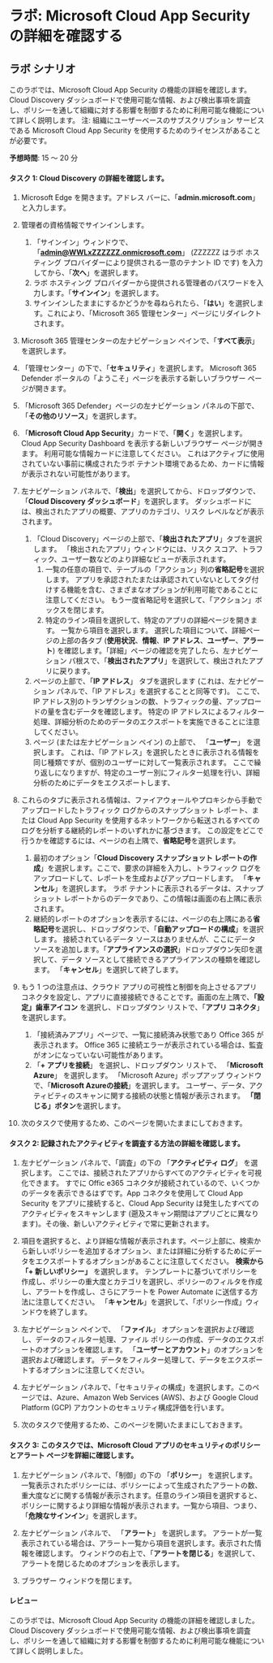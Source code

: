 ﻿---
lab:
    title: 'Microsoft Cloud App Security の詳細を確認する'
    module: 'モジュール 3 レッスン 4: Microsoft セキュリティ ソリューションの機能を説明する: Microsoft 365 Defender を使用した脅威に対する保護について説明する'
---


# ラボ: Microsoft Cloud App Security の詳細を確認する

## ラボ シナリオ
このラボでは、Microsoft Cloud App Security の機能の詳細を確認します。  Cloud Discovery ダッシュボードで使用可能な情報、および検出事項を調査し、ポリシーを通して組織に対する影響を制御するために利用可能な機能について詳しく説明します。  注:  組織にユーザーベースのサブスクリプション サービスである Microsoft Cloud App Security を使用するためのライセンスがあることが必要です。 

**予想時間**: 15 ～ 20 分

#### タスク 1: Cloud Discovery の詳細を確認します。

1.	Microsoft Edge を開きます。アドレス バーに、「**admin.microsoft.com**」と入力します。

1. 管理者の資格情報でサインインします。
    1. 「サインイン」ウィンドウで、「**admin@WWLxZZZZZZ.onmicrosoft.com**」 (ZZZZZZ はラボ ホスティング プロバイダーにより提供される一意のテナント ID です) を入力してから、「**次へ**」を選択します。
    1. ラボ ホスティング プロバイダーから提供される管理者のパスワードを入力します。「**サインイン**」を選択します。
    1. サインインしたままにするかどうかを尋ねられたら、「**はい**」を選択します。これにより、「Microsoft 365 管理センター」ページにリダイレクトされます。

1. Microsoft 365 管理センターの左ナビゲーション ペインで、「**すべて表示**」を選択します。

1. 「管理センター」の下で、「**セキュリティ**」を選択します。  Microsoft 365 Defender ポータルの「ようこそ」ページを表示する新しいブラウザー ページが開きます。  

1. 「Microsoft 365 Defender」ページの左ナビゲーション パネルの下部で、「**その他のリソース**」を選択します。

1. 「**Microsoft Cloud App Security**」カードで、「**開く**」を選択します。  Cloud App Security Dashboard を表示する新しいブラウザー ページが開きます。  利用可能な情報カードに注意してください。  これはアクティブに使用されていない事前に構成されたラボ テナント環境であるため、カードに情報が表示されない可能性があります。  

1. 左ナビゲーション パネルで、「**検出**」を選択してから、ドロップダウンで、「**Cloud Discovery ダッシュボード**」を選択します。  ダッシュボードには、検出されたアプリの概要、アプリのカテゴリ、リスク レベルなどが表示されます。  
    1. 「Cloud Discovery」ページの上部で、「**検出されたアプリ**」タブを選択します。  「検出されたアプリ」ウィンドウには、リスク スコア、トラフィック、ユーザー数などのより詳細なビューが表示されます。
        1. 一覧の任意の項目で、テーブルの「アクション」列の**省略記号**を選択します。  アプリを承認されたまたは承認されていないとしてタグ付けする機能を含む、さまざまなオプションが利用可能であることに注意してください。  もう一度省略記号を選択して、「アクション」ボックスを閉じます。
        1. 特定のライン項目を選択して、特定のアプリの詳細ページを開きます。  一覧から項目を選択します。  選択した項目について、詳細ページの上部の各タブ  (**使用状況**、**情報**、**IP アドレス**、**ユーザー**、**アラート**) を確認します。「詳細」ページの確認を完了したら、左ナビゲーション パ根スで、「**検出されたアプリ**」を選択して、検出されたアプリに戻ります。
    1. ページの上部で、「**IP アドレス**」 タブを選択します (これは、左ナビゲーション パネルで、「IP アドレス」を選択することと同等です)。  ここで、IP アドレス別のトランザクションの数、トラフィックの量、アップロードの量を含むデータを確認します。  特定の IP アドレスによるフィルター処理、詳細分析のためのデータのエクスポートを実施できることに注意してください。
    1. ページ (または左ナビゲーション ペイン) の上部で、 「**ユーザー**」 を選択します。  これは、「IP アドレス」を選択したときに表示される情報を同じ種類ですが、個別のユーザーに対して一覧表示されます。  ここで繰り返しになりますが、特定のユーザー別にフィルター処理を行い、詳細分析のためにデータをエクスポートします、

1. これらのタブに表示される情報は、ファイアウォールやプロキシから手動でアップロードしたトラフィック ログからのスナップショット レポート、または Cloud App Security を使用するネットワークから転送されるすべてのログを分析する継続的レポートのいずれかに基づきます。  この設定をどこで行うかを確認するには、ページの右上隅で、**省略記号**を選択します。
    1. 最初のオプション「**Cloud Discovery スナップショット レポートの作成**」を選択します。ここで、要求の詳細を入力し、トラフィック ログをアップロードして、レポートを生成およびアップロードします。  「**キャンセル**」を選択します。  ラボ テナントに表示されるデータは、スナップショット レポートからのデータであり、この情報は画面の右上隅に表示されます。
    1. 継続的レポートのオプションを表示するには、ページの右上隅にある**省略記号**を選択し、ドロップダウンで、「**自動アップロードの構成**」を選択します。  接続されているデータ ソースはありませんが、ここにデータ ソースを追加します。「**アプライアンスの選択**」ドロップダウン矢印を選択して、データ ソースとして接続できるアプライアンスの種類を確認します。  「**キャンセル**」を選択して終了します。

1. もう 1 つの注意点は、クラウド アプリの可視性と制御を向上させるアプリ コネクタを設定し、アプリに直接接続できることです。画面の左上隅で、**「設定」歯車アイコン** を選択し、ドロップダウン リストで、「**アプリ コネクタ**」を選択します。  
    1. 「接続済みアプリ」ページで、一覧に接続済み状態であり Office 365 が表示されます。  Office 365 に接続エラーが表示されている場合は、監査がオンになっていない可能性があります。
    1. 「**+ アプリを接続**」 を選択し、ドロップダウン リストで、 「**Microsoft Azure**」 を選択します。  「Microsoft Azure」ポップアップ ウィンドウで、「**Microsoft Azureの接続**」を選択します。  ユーザー、データ、アクティビティのスキャンに関する接続の状態と情報が表示されます。  **「閉じる」ボタン**を選択します。

1. 次のタスクで使用するため、このページを開いたままにしておきます。

#### タスク 2: 記録されたアクティビティを調査する方法の詳細を確認します。

1. 左ナビゲーション パネルで、「調査」の下の 「**アクティビティ ログ**」 を選択します。  ここでは、接続されたアプリからすべてのアクティビティを可視化できます。   すでに Offic e365 コネクタが接続されているので、いくつかのデータを表示できるはずです。App コネクタを使用して Cloud App Security をアプリに接続すると、Cloud App Security は発生したすべてのアクティビティをスキャンします (遡及スキャン期間はアプリごとに異なります)。その後、新しいアクティビティで常に更新されます。  

1. 項目を選択すると、より詳細な情報が表示されます。ページ上部に、検索から新しいポリシーを追加するオプション、または詳細に分析するためにデータをエクスポートするオプションがあることに注意してください。  **検索から「+ 新しいポリシー」** を選択します。  テンプレートに基づいてポリシーを作成し、ポリシーの重大度とカテゴリを選択し、ポリシーのフィルタを作成し、アラートを作成し、さらにアラートを Power Automate に送信する方法に注意してください。  「**キャンセル**」を選択して、「ポリシー作成」ウィンドウを終了します。

1. 左ナビゲーション ペインで、 「**ファイル**」 オプションを選択および確認し、データのフィルター処理、ファイル ポリシーの作成、データのエクスポートのオプションを確認します。  「**ユーザーとアカウント**」のオプションを選択および確認します。  データをフィルター処理して、データをエクスポートするオプションに注意してください。

1. 左ナビゲーション パネルで、「セキュリティの構成」を選択します。このページでは、Azure、Amazon Web Services (AWS)、および Google Cloud Platform (GCP) アカウントのセキュリティ構成評価を行います。

1. 次のタスクで使用するため、このページを開いたままにしておきます。


#### タスク 3: このタスクでは、Microsoft Cloud アプリのセキュリティのポリシーとアラート ページを詳細に確認します。

1. 左ナビゲーション パネルで、「制御」の下の 「**ポリシー**」 を選択します。  一覧表示されたポリシーには、ポリシーによって生成されたアラートの数、重大度などに関する情報が表示されます。任意のライン項目を選択すると、ポリシーに関するより詳細な情報が表示されます。一覧から項目、つまり、「**危険なサインイン**」を選択します。  

1. 左ナビゲーション パネルで、 「**アラート**」 を選択します。  アラートが一覧表示されている場合は、アラート一覧から項目を選択します。表示された情報を確認します。  ウィンドウの右上で、「**アラートを閉じる**」を選択して、アラートを閉じるためのオプションを表示します。  

1. ブラウザー ウィンドウを閉じます。

#### レビュー
このラボでは、Microsoft Cloud App Security の機能の詳細を確認しました。  Cloud Discovery ダッシュボードで使用可能な情報、および検出事項を調査し、ポリシーを通して組織に対する影響を制御するために利用可能な機能について詳しく説明しました。